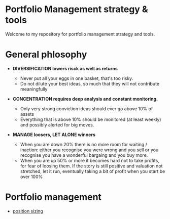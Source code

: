 # Portfolio Management strategy & tools
Welcome to my repository for portfolio management strategy and tools.

# General phlosophy
- **DIVERSIFICATION lowers risck as well as returns**
  - Never put all your eggs in one basket, that's too risky.
  - Do not dilute your best ideas, so much that they will not contribute meaningfully
  
- **CONCENTRATION requires deep analysis and constant monitoring.**
  - Only very strong conviction ideas should ever go above 10% of assets
  - Everything that is above 10% should be monitored (at least weekly) and possibly alerted for big moves.

- **MANAGE loosers, LET ALONE winners**
  - When you are down 20% there is no more room for waiting / inaction:
    either you recognise you were wrong and you sell
    or you recognise you have a wonderful bargaing and you buy more.
  - When you are up 50% or more it becomes hard not to take profits, for fear of loosing them.
    If the story is still positive and valuation not stretched, let it run, 
    eventually taking a bit of profit when you start be over 100%
    
# Portfolio management
- [position sizing](position-size.md)
